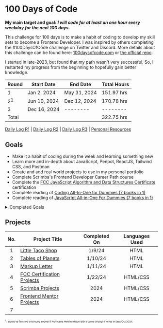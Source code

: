 # 100 Days of Code

**My main target and goal:** ***I will code for at least an one hour every weekday for the next 100 days.***

This challenge for 100 days is to make a habit of coding to develop my skill sets to become a Frontend Developer. I was inspired by others completing the #100DaysOfCode challenge on Twitter and Discord. More details about this challenge can be found here: [100daysofcode.com](http://100daysofcode.com/ "100daysofcode.com") or [the official repo](https://github.com/Kallaway/100-days-of-code "the official repo").

I started in late-2023, but found that my path wasn't very successful. So, I restarted my progress from the beginning to hopefully gain better knowledge.

|Round |  Start Date | End Date | Total Hours |
| ------------ | ------------ | ------------ | ------------ |
| 1 | Jan 2, 2024 | May 31, 2024| 151.97 hrs |
| 2<sup><a href="#foot-1">1</a></sup> | Jun 10, 2024 | Dec 12, 2024 | 170.78 hrs |
| 3 | Dec 16, 2024 | -------- | -------- |
| Total | | | 322.75 hrs |

[Daily Log R1](https://github.com/kylecreate/100DaysOfCode/blob/main/logs/r1-log.md) | [Daily Log R2](https://github.com/kylecreate/100DaysOfCode/blob/main/logs/r2-log.md) | [Daily Log R3](https://github.com/kylecreate/100DaysOfCode/blob/main/logs/r3-log.md) | [Personal Resources](https://github.com/kylecreate/100DaysOfCode/blob/main/resources.md)

## Goals
- Make it a habit of coding during the week and learning something new
- Learn more and in-depth about JavaScript, Penpot, ReactJS, Tailwind CSS, and Postman
- Create and add real world projects to use in my personal portfolio
- Complete Scrimba's Frontend Developer Career Path course
- Complete the [FCC JavaScript Algorithm and Data Structures Certificate](https://www.freecodecamp.org/learn/javascript-algorithms-and-data-structures-v8/) certification
- Complete reading of [Coding All-In-One for Dummies (7 books in 1)](https://www.dummies.com/book/technology/programming-web-design/coding/coding-all-in-one-for-dummies-281666/)
- Complete reading of [JavaScript All-in-One For Dummies (7 books in 1)](https://www.dummies.com/book/technology/programming-web-design/javascript/javascript-all-in-one-for-dummies-298232/)

<details>
    <summary>Completed Goals</summary>
    <ul>
        <li>Revisit HTML and CSS for deeper knowledge</li>
        <li>Complete the <a href="https://www.freecodecamp.org/learn/2022/responsive-web-design/">FCC Responsive Web Design</a> certification</li>
    </ul>
</details>

## Projects
| No.  |  Project Title  |  Completed On | Languages Used
| :------------: | ------------ | :------------: | :------------: |
| 1 | [Little Taco Shop](https://github.com/kylecreate/LTS) | 1/9/24 | HTML |
| 2 | [Tables of Planets](https://github.com/kylecreate/TableOfPlanets) | 1/10/24 | HTML |
| 3 | [Markup Letter](https://github.com/kylecreate/MarkupLetter) | 1/11/24 | HTML |
| 4 | [FCC Certification Projects](https://github.com/kylecreate/FCC-Projects) | 1/22/24 | HTML/CSS |
| 5 | [Scrimba Projects](https://github.com/kylecreate/Scrimba-Projects) | 2024 | HTML/CSS |
| 6 | [Frontend Mentor Projects](https://github.com/kylecreate/FrontendMentor-Projects) | 2024 | HTML/CSS |
| 7 | | | |

<p id="foot-1" style="font-size: 8px"><sup>1</sup> I would've finished this round sooner if Hurricane Helene/Milton didn't come through Florida in Sept/Oct 2024.</p>